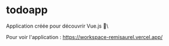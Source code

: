 # todoapp

Application créée pour découvrir Vue.js 🎉\

Pour voir l'application : https://workspace-remisaurel.vercel.app/
